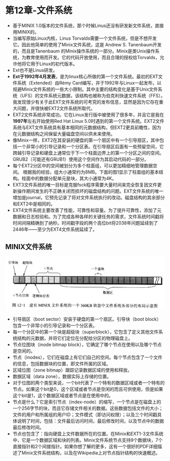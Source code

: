 # 第12章-文件系统

* 基于MINIX 1.0版本的文件系统，那个时候Linus还没有研发新文件系统，直接用MINIX的。
* 当编写原始Linux内核，Linus Torvalds需要一个文件系统，但是不想开发它。因此他简单的使用了Minix文件系统，这是 Andrew S. Tanenbaum开发的，而且是Tanenbaum 的Minix操作系统的一部分。Minix是类Unix操作系统，为教育使用而开发。它的代码开放使用，而且合理的授权给Torvalds，允许他将它用于Linux的初代版本。
* Ext也不是Linus研发。
* **Ext于1992年4月发表**，是为linux核心所做的第一个文件系统。最初的EXT文件系统（Extended）由Rémy Card编写，并于1992年与Linux一起发布，以规避Minix文件系统的一些大小限制。其中主要的结构变化是基于Unix文件系统（UFS）的文件系统元数据，该结构也被称为伯克利快速文件系统（FFS）。我发现很少有关于此EXT文件系统的可考究的发布信息，显然是因为它存在重大问题，并很快被EXT2文件系统所取代。
* EXT2文件系统非常成功。它在Linux发行版中被使用了很多年，并且它是我在**1997年**左右开始使用Red Hat Linux 5.0时遇到的第一个文件系统。EXT2文件系统与EXT文件系统具有基本相同的元数据结构，但EXT2更具前瞻性，因为在元数据结构之间保留大量磁盘空间以供未来使用。
* 像Minix一样，EXT2在其安装的硬盘的第一个扇区中有一个引导扇区，其中包括一个非常小的引导记录和一个分区表。在引导扇区后面有一些预留空间，它跨越引导记录和硬盘上通常位于下一个柱面边界上的第一个分区之间的空间。 GRUB2（可能还有GRUB1）使用这个空间作为其启动代码的一部分。
* 每个EXT2分区中的空间被划分为多个柱面组，可以更加精细地管理数据空间。 根据我的经验，组大小通常约为8MB。下面的图1显示了柱面组的基本结构。柱面中的数据分配单元是块，其大小通常为4K。
* EXT3文件系统的唯一目标是克服fsck程序需要大量时间来完全恢复因文件更新操作期间发生的不正确关闭而损坏的磁盘结构的问题。EXT文件系统的唯一增加是journal，它预先记录了将对文件系统执行的改动。磁盘结构的其余部分和EXT2中是相同的。
* EXT4文件系统主要改善了性能，可靠性和容量。为了提升可靠性，添加了元数据和日志校验和。为了完成各种各样的关键任务的需求，文件系统时间戳将时间间隔精确到了纳秒。时间戳字段的两个高位bit将2038年问题延续到了2446年——至少为EXT4文件系统延续了。

## MINIX文件系统

![1531300792461.png](image/1531300792461.png)


* 引导扇区（boot sector）安装于硬盘的第一个扇区。引导块（boot block）包含一个非常小的引导记录和一个分区表。
* 每一个分区中的第一个块是超级块（superblock），它包含了定义其他文件系统结构的元数据，并将它们定位在分配给分区的物理磁盘上。
* 节点位图块（inode bitmap block），它确定了哪个节点在使用以及哪个节点是空闲的。
* 节点（inodes），它们在磁盘上有它们自己的空间。每个节点包含了一个文件的信息，包括数据块的位置，即文件所属的区域。
* 区域位图（zone bitmap）跟踪记录数据区域的使用和释放。
* 数据区域（data zone），数据实际上存储的位置。
* 对于位图的两个类型来说，一个bit代表了一个特有的数据区域或者一个特有的节点。如果这个bit是0，这个区域或者节点是空闲的而且可供使用，但是如果这个bit是1，这个数据区域或者节点是在使用中的。
* 节点是什么？它是索引节点（index-node）的缩写，一个节点是在磁盘上的一个256字节的块，而且它存储文件相关的数据。这些数据包括文件的大小；文件的用户和所属组的用户ID；文件模式（即访问权限）；以及三个时间戳具体说明了时间，包括：文件最后访问时间，最后修改时间，以及节点中的数据最后修改时间。
* 节点也包含了：指向硬盘上文件数据所在的位置。在Minix和EXT1-3文件系统中，它是一个数据区域和块的列表。Minix文件系统节点支持9个数据块，7个直接指针和2个间接指针。如果你想了解的更多，这有一个很好的PDF详细描述了Minix文件系统结构，以及在Wikipedia上对节点指针结构的快速概述。
